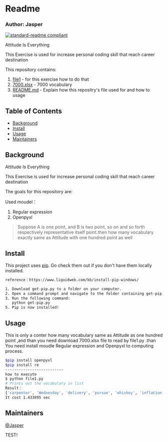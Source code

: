 # Readme
### Author: Jasper

[![standard-readme compliant](https://img.shields.io/badge/Exercise-01-green)](https://github.com/asd01248967/workspace)

Attitude Is Everything

This Exercise is used for increase personal coding skill that reach career destination

This repository contains:

1. [file1](file1.py) - for this exercise how to do that
2. [7000.xlsx](7000.xlsx) - 7000 vocabulary
3. [README.md](README.md) - Explain how this repositry's file used for and how to usage

## Table of Contents

- [Background](#background)
- [Install](#install)
- [Usage](#usage)
- [Maintainers](#maintainers)

## Background

Attitude Is Everything

This Exercise is used for increase personal coding skill that reach career destination

The goals for this repository are:

Used moudel：
1. Regular expression
2. Openpyxl

> Suppose A is one point, and B is two point,
so on and so forth respectively representative itself point.then how many vocabulary exactly same as Attitude with one hundred point as well 

## Install

This project uses [pip](https://github.com/pypa/pip). Go check them out if you don't have them locally installed.

```sh
reference：https://www.liquidweb.com/kb/install-pip-windows/

1. Download get-pip.py to a folder on your computer.
2. Open a command prompt and navigate to the folder containing get-pip.py.
3. Run the following command:
   python get-pip.py
5. Pip is now installed!
```
## Usage

This is only a conter how many vocabulary same as Attitude  as one hundred point ,and than you need download 7000.xlsx file to read by file1.py .than You need install moudle  Regular expression and Openpyxl to computing process.

```sh
$pip install openpyxl
$pip install re
--------------------------
how to execute
$ python file1.py
# Prints out the vocabulary in list 
Result：
{'carpenter', 'Wednesday', 'delivery', 'pursue', 'whiskey', 'inflation', 'thirty', 'fountain', 'excellent', 'discipline', 'companion', 'socialism', 'elsewhere', 'eventual', 'hospital', 'corridor', 'personal', 'intellect', 'repress', 'clockwise', 'stress', 'boundary', 'chimpanzee', 'drizzle', 'printer', 'irritate', 'adulthood', 'producer', 'prevent', 'accumulate', 'status', 'restore', 'towards', 'culture', 'whenever', 'session', 'congress', 'boycott', 'outset', 'quarter', 'boulevard', 'analysis', 'telescope', 'selective', 'utensil', 'pumpkin', 'lightning', 'attitude', 'wholesale', 'likelihood', 'variety', 'researcher', 'acknowledge', 'turkey', 'therefore', 'ornament', 'interfere', 'telephone', 'primary'}
It cost 1.433895 sec
```
## Maintainers

[@Jasper](https://github.com/asd01248967)

TEST!